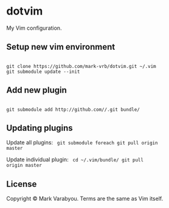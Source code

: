 # dotvim
My Vim configuration.

## Setup new vim environment
<code>
git clone https://github.com/mark-vrb/dotvim.git ~/.vim
git submodule update --init
</code>

## Add new plugin
<code>
git submodule add http://github.com/<USER>/<REPOSITORY>.git bundle/<REPOSITORY>
</code>

## Updating plugins
Update all plugins:
<code>
git submodule foreach git pull origin master
</code>

Update individual plugin:
<code>
cd ~/.vim/bundle/<PLUGIN>
git pull origin master
</code>

## License
Copyright &copy; Mark Varabyou. Terms are the same as Vim itself.

